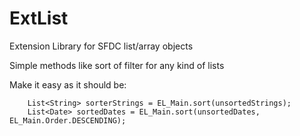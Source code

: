 # ExtList
Extension Library for SFDC list/array objects

Simple methods like sort of filter for any kind of lists

Make it easy as it should be:

        List<String> sorterStrings = EL_Main.sort(unsortedStrings);
        List<Date> sortedDates = EL_Main.sort(unsortedDates, EL_Main.Order.DESCENDING);

